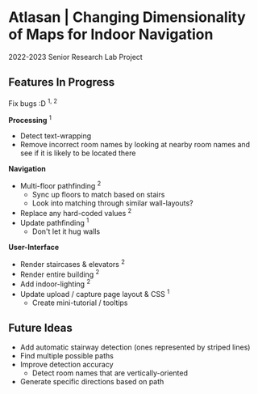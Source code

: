 # Atlasan | Changing Dimensionality of Maps for Indoor Navigation

2022-2023 Senior Research Lab Project

## Features In Progress

Fix bugs :D <sup>1, 2</sup>

**Processing** <sup>1</sup>
* Detect text-wrapping
* Remove incorrect room names by looking at nearby room names and see if it is likely to be located there

**Navigation**
* Multi-floor pathfinding <sup>2</sup>
    * Sync up floors to match based on stairs
    * Look into matching through similar wall-layouts?
* Replace any hard-coded values <sup>2</sup>
* Update pathfinding <sup>1</sup>
    * Don't let it hug walls

**User-Interface**
* Render staircases & elevators <sup>2</sup>
* Render entire building <sup>2</sup>
* Add indoor-lighting <sup>2</sup>
* Update upload / capture page layout & CSS <sup>1</sup>
    * Create mini-tutorial / tooltips

## Future Ideas
* Add automatic stairway detection (ones represented by striped lines)
* Find multiple possible paths
* Improve detection accuracy
    * Detect room names that are vertically-oriented
* Generate specific directions based on path